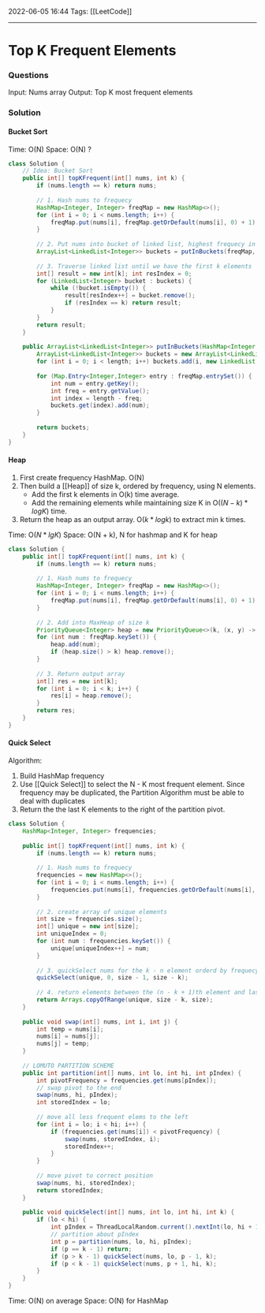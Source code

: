 2022-06-05 16:44
Tags: [[LeetCode]] 
- - - - - - - - - - - - - - - - - - - - - - - - - - - - -   
# Top K Frequent Elements
### Questions
Input: Nums array
Output: Top K most frequent elements

### Solution
#### Bucket Sort
Time: O(N)
Space: O(N) ?

```Java
class Solution {
    // Idea: Bucket Sort
    public int[] topKFrequent(int[] nums, int k) {
        if (nums.length == k) return nums;
        
        // 1. Hash nums to frequecy
        HashMap<Integer, Integer> freqMap = new HashMap<>();
        for (int i = 0; i < nums.length; i++) {
            freqMap.put(nums[i], freqMap.getOrDefault(nums[i], 0) + 1);
        }
        
        // 2. Put nums into bucket of linked list, highest frequecy in front
        ArrayList<LinkedList<Integer>> buckets = putInBuckets(freqMap, nums.length);
        
        // 3. Traverse linked list until we have the first k elements
        int[] result = new int[k]; int resIndex = 0;
        for (LinkedList<Integer> bucket : buckets) {            
            while (!bucket.isEmpty()) {
                result[resIndex++] = bucket.remove();
                if (resIndex == k) return result;
            }
        }
        return result;
    }
    
    public ArrayList<LinkedList<Integer>> putInBuckets(HashMap<Integer, Integer> freqMap, int length) {
        ArrayList<LinkedList<Integer>> buckets = new ArrayList<LinkedList<Integer>>();     
        for (int i = 0; i < length; i++) buckets.add(i, new LinkedList());
        
        for (Map.Entry<Integer,Integer> entry : freqMap.entrySet()) {
            int num = entry.getKey();
            int freq = entry.getValue();
            int index = length - freq;
            buckets.get(index).add(num);
        }
        
        return buckets;
    }
}

```

#### Heap 
1. First create frequency HashMap. O(N)
2. Then build a [[Heap]] of size k, ordered by frequency, using N elements.
   - Add the first k elements in O(k) time average.
   - Add the remaining elements while maintaining size K in O($(N - k) * logK$) time.
3. Return the heap as an output array. O($k*logk$) to extract min k times.

Time: O($N*lgK$) 
Space: O(N + k), N for hashmap and K for heap

```Java
class Solution {
    public int[] topKFrequent(int[] nums, int k) {
        if (nums.length == k) return nums;
        
        // 1. Hash nums to frequecy
        HashMap<Integer, Integer> freqMap = new HashMap<>();
        for (int i = 0; i < nums.length; i++) {
            freqMap.put(nums[i], freqMap.getOrDefault(nums[i], 0) + 1);
        }
        
        // 2. Add into MaxHeap of size k
        PriorityQueue<Integer> heap = new PriorityQueue<>(k, (x, y) -> freqMap.get(x) - freqMap.get(y));
        for (int num : freqMap.keySet()) {
            heap.add(num);
            if (heap.size() > k) heap.remove();
        }
        
        // 3. Return output array
        int[] res = new int[k];
        for (int i = 0; i < k; i++) {
            res[i] = heap.remove();
        }
        return res;
    }
}

```

#### Quick Select
Algorithm:
1. Build HashMap frequency
2. Use [[Quick Select]] to select the N - K most frequent element. Since frequency may be duplicated, the Partition Algorithm must be able to deal with duplicates
3. Return the the last K elements to the right of the partition pivot.

```Java
class Solution {
    HashMap<Integer, Integer> frequencies;
    
    public int[] topKFrequent(int[] nums, int k) {
        if (nums.length == k) return nums;
        
        // 1. Hash nums to frequecy
        frequencies = new HashMap<>();
        for (int i = 0; i < nums.length; i++) {
            frequencies.put(nums[i], frequencies.getOrDefault(nums[i], 0) + 1);
        }
        
        // 2. create array of unique elements
        int size = frequencies.size();
        int[] unique = new int[size];
        int uniqueIndex = 0;
        for (int num : frequencies.keySet()) {
            unique[uniqueIndex++] = num;
        }
        
        // 3. quickSelect nums for the k - n element orderd by frequecy
        quickSelect(unique, 0, size - 1, size - k);
        
        // 4. return elements between the (n - k + 1)th element and last element
        return Arrays.copyOfRange(unique, size - k, size);
    }
    
    public void swap(int[] nums, int i, int j) {
        int temp = nums[i];
        nums[i] = nums[j];
        nums[j] = temp;
    }
    
	// LOMUTO PARTITION SCHEME
    public int partition(int[] nums, int lo, int hi, int pIndex) {
        int pivotFrequency = frequencies.get(nums[pIndex]);
        // swap pivot to the end
        swap(nums, hi, pIndex);
        int storedIndex = lo;
        
        // move all less frequent elems to the left
        for (int i = lo; i < hi; i++) {
            if (frequencies.get(nums[i]) < pivotFrequency) {
                swap(nums, storedIndex, i);
                storedIndex++;
            }
        }
        
        // move pivot to correct position
        swap(nums, hi, storedIndex);
        return storedIndex;
    }
    
    public void quickSelect(int[] nums, int lo, int hi, int k) {
        if (lo < hi) {
            int pIndex = ThreadLocalRandom.current().nextInt(lo, hi + 1);
            // partition about pIndex
            int p = partition(nums, lo, hi, pIndex);
            if (p == k - 1) return;
            if (p > k - 1) quickSelect(nums, lo, p - 1, k);
            if (p < k - 1) quickSelect(nums, p + 1, hi, k);
        }
    }   
}        
```

Time: O(N) on average 
Space: O(N) for HashMap

